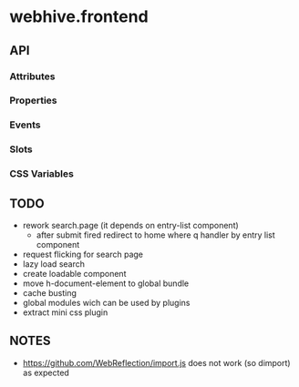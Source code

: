 # webhive.frontend

## API

### Attributes

### Properties

### Events

### Slots

### CSS Variables

## TODO
* rework search.page (it depends on entry-list component)
  - after submit fired redirect to home where q handler by entry list component
* request flicking for search page
* lazy load search
* create loadable component
* move h-document-element to global bundle
* cache busting
* global modules wich can be used by plugins
* extract mini css plugin

## NOTES
* https://github.com/WebReflection/import.js does not work (so dimport) as expected

